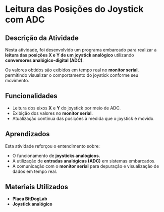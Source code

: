 # Leitura das Posições do Joystick com ADC

## Descrição da Atividade

Nesta atividade, foi desenvolvido um programa embarcado para realizar a **leitura das posições X e Y de um joystick analógico** utilizando **conversores analógico-digital (ADC)**.

Os valores obtidos são exibidos em tempo real no **monitor serial**, permitindo visualizar o comportamento do joystick conforme seu movimento.

## Funcionalidades

- Leitura dos eixos **X** e **Y** do joystick por meio de ADC.
- Exibição dos valores no **monitor serial**.
- Atualização contínua das posições à medida que o joystick é movido.

## Aprendizados

Esta atividade reforçou o entendimento sobre:

- O funcionamento de **joysticks analógicos**.
- A utilização de **entradas analógicas (ADC)** em sistemas embarcados.
- A comunicação com o **monitor serial** para depuração e visualização de dados em tempo real.

## Materiais Utilizados

- **Placa BitDogLab** 
- **Joystick analógico**

